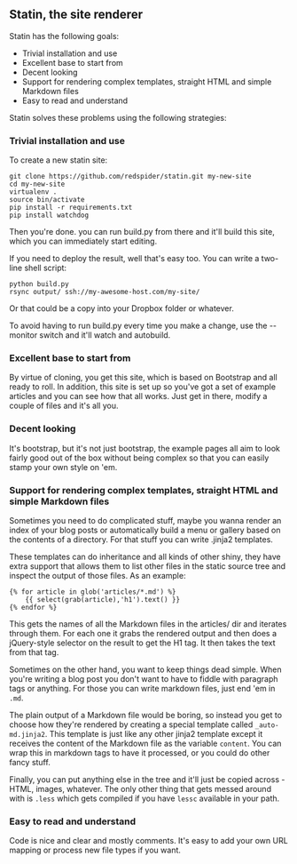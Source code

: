 ## Statin, the site renderer

Statin has the following goals:

 * Trivial installation and use
 * Excellent base to start from
 * Decent looking
 * Support for rendering complex templates, straight HTML and simple Markdown files
 * Easy to read and understand

Statin solves these problems using the following strategies:

### Trivial installation and use

To create a new statin site:

```
git clone https://github.com/redspider/statin.git my-new-site
cd my-new-site
virtualenv .
source bin/activate
pip install -r requirements.txt
pip install watchdog
```

Then you're done. you can run build.py from there and it'll build this site, which you can immediately
start editing.

If you need to deploy the result, well that's easy too. You can write a two-line shell script:

```
python build.py
rsync output/ ssh://my-awesome-host.com/my-site/
```

Or that could be a copy into your Dropbox folder or whatever.

To avoid having to run build.py every time you make a change, use the --monitor switch and it'll watch
and autobuild.

### Excellent base to start from

By virtue of cloning, you get this site, which is based on Bootstrap and all ready to
roll. In addition, this site is set up so you've got a set of example articles and you can see how that all
works. Just get in there, modify a couple of files and it's all you.

### Decent looking

It's bootstrap, but it's not just bootstrap, the example pages all aim to look fairly good out of the box
without being complex so that you can easily stamp your own style on 'em.

### Support for rendering complex templates, straight HTML and simple Markdown files

Sometimes you need to do complicated stuff, maybe you wanna render an index of your blog posts or automatically
build a menu or gallery based on the contents of a directory. For that stuff you can write .jinja2 templates.

These templates can do inheritance and all kinds of other shiny, they have extra support that allows them to
list other files in the static source tree and inspect the output of those files. As an example:

```
{% for article in glob('articles/*.md') %}
    {{ select(grab(article),'h1').text() }}
{% endfor %}
```

This gets the names of all the Markdown files in the articles/ dir and iterates through them. For
each one it grabs the rendered output and then does a jQuery-style selector on the result to get the H1 tag. It
then takes the text from that tag.

Sometimes on the other hand, you want to keep things dead simple. When you're writing a blog post you don't want
to have to fiddle with paragraph tags or anything. For those you can write markdown files, just end 'em in ```.md```.

The plain output of a Markdown file would be boring, so instead you get to choose how they're rendered by
creating a special template called ```_auto-md.jinja2```. This template is just like any other jinja2 template
except it receives the content of the Markdown file as the variable ```content```. You can wrap this in markdown
tags to have it processed, or you could do other fancy stuff.

Finally, you can put anything else in the tree and it'll just be copied across - HTML, images, whatever. The only
other thing that gets messed around with is ```.less``` which gets compiled if you have ```lessc``` available in your path.

### Easy to read and understand

Code is nice and clear and mostly comments. It's easy to add your own URL mapping or process new file
types if you want.
